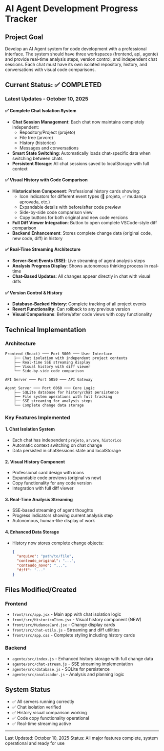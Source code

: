 # AI Agent Development Progress Tracker

## Project Goal
Develop an AI Agent system for code development with a professional interface. The system should have three workspaces (frontend, api, agente) and provide real-time analysis steps, version control, and independent chat sessions. Each chat must have its own isolated repository, history, and conversations with visual code comparisons.

## Current Status: ✅ COMPLETED

### Latest Updates - October 10, 2025

#### ✅ Complete Chat Isolation System
- **Chat Session Management**: Each chat now maintains completely independent:
  - Repository/Project (projeto)
  - File tree (arvore)  
  - History (historico)
  - Messages and conversations
- **Smart State Switching**: Automatically loads chat-specific data when switching between chats
- **Persistent Storage**: All chat sessions saved to localStorage with full context

#### ✅ Visual History with Code Comparison
- **HistoricoItem Component**: Professional history cards showing:
  - Icon indicators for different event types (📁 projeto, ✅ mudança aprovada, etc.)
  - Expandable details with before/after code preview
  - Side-by-side code comparison view
  - Copy buttons for both original and new code versions
- **Full Diff Viewer Integration**: Button to open complete VSCode-style diff comparison
- **Backend Enhancement**: Stores complete change data (original code, new code, diff) in history

#### ✅ Real-Time Streaming Architecture  
- **Server-Sent Events (SSE)**: Live streaming of agent analysis steps
- **Analysis Progress Display**: Shows autonomous thinking process in real-time
- **Chat-Based Updates**: All changes appear directly in chat with visual diffs

#### ✅ Version Control & History
- **Database-Backed History**: Complete tracking of all project events
- **Revert Functionality**: Can rollback to any previous version
- **Visual Comparisons**: Before/after code views with copy functionality

## Technical Implementation

### Architecture
```
Frontend (React) ─── Port 5000 ─── User Interface
    ├── Chat isolation with independent project contexts
    ├── Real-time SSE streaming display
    ├── Visual history with diff viewer
    └── Side-by-side code comparison
    
API Server ─── Port 5050 ─── API Gateway

Agent Server ─── Port 6060 ─── Core Logic
    ├── SQLite database for history/chat persistence
    ├── File system operations with full tracking
    ├── SSE streaming for analysis steps
    └── Complete change data storage
```

### Key Features Implemented

#### 1. Chat Isolation System
- Each chat has independent `projeto`, `arvore`, `historico`
- Automatic context switching on chat change
- Data persisted in chatSessions state and localStorage

#### 2. Visual History Component
- Professional card design with icons
- Expandable code previews (original vs new)
- Copy functionality for any code version
- Integration with full diff viewer

#### 3. Real-Time Analysis Streaming
- SSE-based streaming of agent thoughts
- Progress indicators showing current analysis step
- Autonomous, human-like display of work

#### 4. Enhanced Data Storage
- History now stores complete change objects:
  ```json
  {
    "arquivo": "path/to/file",
    "conteudo_original": "...",
    "conteudo_novo": "...",
    "diff": "..."
  }
  ```

## Files Modified/Created

### Frontend
- `front/src/app.jsx` - Main app with chat isolation logic
- `front/src/HistoricoItem.jsx` - Visual history component (NEW)
- `front/src/MudancaCard.jsx` - Change display cards
- `front/src/chat-utils.js` - Streaming and diff utilities
- `front/src/app.css` - Complete styling including history cards

### Backend
- `agente/src/index.js` - Enhanced history storage with full change data
- `agente/src/chat-stream.js` - SSE streaming implementation
- `agente/src/database.js` - SQLite for persistence
- `agente/src/analisador.js` - Analysis and planning logic

## System Status
- ✅ All servers running correctly
- ✅ Chat isolation verified
- ✅ History visual comparison working
- ✅ Code copy functionality operational
- ✅ Real-time streaming active

---
Last Updated: October 10, 2025
Status: All major features complete, system operational and ready for use
